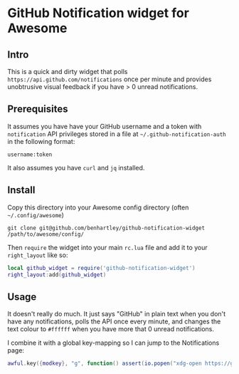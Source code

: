 # GitHub Notification widget for Awesome

## Intro
This is a quick and dirty widget that polls `https://api.github.com/notifications` once per minute and provides unobtrusive visual feedback if you have > 0 unread notifications.

## Prerequisites
It assumes you have have your GitHub username and a token with `notification` API privileges stored in a file at `~/.github-notification-auth` in the following format:

```
username:token
```

It also assumes you have `curl` and `jq` installed.

## Install
Copy this directory into your Awesome config directory (often `~/.config/awesome`)

```
git clone git@github.com/benhartley/github-notification-widget /path/to/awesome/config/
```

Then `require` the widget into your main `rc.lua` file and add it to your `right_layout` like so:

``` lua
local github_widget = require('github-notification-widget')
right_layout:add(github_widget)
```

## Usage
It doesn't really do much. It just says "GitHub" in plain text when you don't have any notifications, polls the API once every minute, and changes the text colour to `#ffffff` when you have more that 0 unread notifications.

I combine it with a global key-mapping so I can jump to the Notifications page:

``` lua
awful.key({modkey}, "g", function() assert(io.popen("xdg-open https://github.com/notifications")) end)
```


